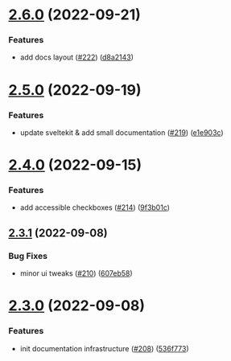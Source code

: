 # [2.6.0](https://github.com/EddieHubCommunity/good-first-issue-finder/compare/v2.5.0...v2.6.0) (2022-09-21)


### Features

* add docs layout ([#222](https://github.com/EddieHubCommunity/good-first-issue-finder/issues/222)) ([d8a2143](https://github.com/EddieHubCommunity/good-first-issue-finder/commit/d8a214385141f219c218eaa24b4479485d3c6833))



# [2.5.0](https://github.com/EddieHubCommunity/good-first-issue-finder/compare/v2.4.0...v2.5.0) (2022-09-19)


### Features

* update sveltekit & add small documentation ([#219](https://github.com/EddieHubCommunity/good-first-issue-finder/issues/219)) ([e1e903c](https://github.com/EddieHubCommunity/good-first-issue-finder/commit/e1e903cdcbc5d0be306c855e5f800db7e20afa5e))



# [2.4.0](https://github.com/EddieHubCommunity/good-first-issue-finder/compare/v2.3.1...v2.4.0) (2022-09-15)


### Features

* add accessible checkboxes ([#214](https://github.com/EddieHubCommunity/good-first-issue-finder/issues/214)) ([9f3b01c](https://github.com/EddieHubCommunity/good-first-issue-finder/commit/9f3b01cd3108ef21e9b7c687bdf8adae1ac8e3aa))



## [2.3.1](https://github.com/EddieHubCommunity/good-first-issue-finder/compare/v2.3.0...v2.3.1) (2022-09-08)


### Bug Fixes

* minor ui tweaks ([#210](https://github.com/EddieHubCommunity/good-first-issue-finder/issues/210)) ([607eb58](https://github.com/EddieHubCommunity/good-first-issue-finder/commit/607eb585e1b5379b9a8c3209f0429f8ba89de291))



# [2.3.0](https://github.com/EddieHubCommunity/good-first-issue-finder/compare/v2.2.1...v2.3.0) (2022-09-08)


### Features

* init documentation infrastructure ([#208](https://github.com/EddieHubCommunity/good-first-issue-finder/issues/208)) ([536f773](https://github.com/EddieHubCommunity/good-first-issue-finder/commit/536f77319bb8812208a31bb5805b3096f270708d))



